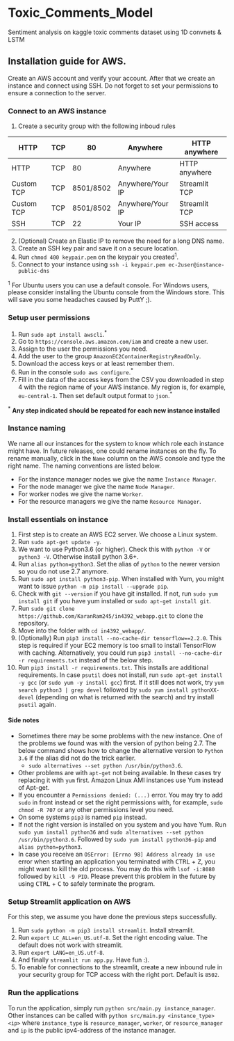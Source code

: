 # Toxic_Comments_Model
Sentiment analysis on kaggle toxic comments dataset using 1D convnets &amp; LSTM

## Installation guide for AWS.
Create an AWS account and verify your account. After that we create an instance and connect using SSH. Do not forget to set your permissions to ensure a connection to the server.

### Connect to an AWS instance
1. Create a security group with the following inboud rules

| HTTP       | TCP | 80   | Anywhere         | HTTP anywhere |
|------------|-----|------|------------------|---------------|
| HTTP       | TCP | 80   | Anywhere         | HTTP anywhere |
| Custom TCP | TCP | 8501/8502 | Anywhere/Your IP | Streamlit TCP |
| Custom TCP | TCP | 8501/8502 | Anywhere/Your IP | Streamlit TCP |
| SSH        | TCP | 22   | Your IP          | SSH access    |

2. (Optional) Create an Elastic IP to remove the need for a long DNS name.
3. Create an SSH key pair and save it on a secure location.
4. Run `chmod 400 keypair.pem` on the keypair you created<sup>1</sup>.
5. Connect to your instance using `ssh -i keypair.pem ec-2user@instance-public-dns`

<sup>1</sup> For Ubuntu users you can use a default console. For Windows users, please consider installing the Ubuntu console from the Windows store. This will save you some headaches caused by PuttY ;).

### Setup user permissions
1. Run `sudo apt install awscli`.<sup>*</sup>
2. Go to `https://console.aws.amazon.com/iam` and create a new user.
3. Assign to the user the permissions you need.
4. Add the user to the group `AmazonEC2ContainerRegistryReadOnly`.
5. Download the access keys or at least remember them.
6. Run in the console `sudo aws configure`.<sup>*</sup>
7. Fill in the data of the access keys from the CSV you downloaded in step 4 with the region name of your AWS instance. My region is, for example, `eu-central-1`. Then set default output format to `json`.<sup>*</sup>

<sup>*</sup> __Any step indicated should be repeated for each new instance installed__

### Instance naming
We name all our instances for the system to know which role each instance might have. In future releases, one could rename instances on the fly. To rename manually, click in the `Name` column on the AWS console and type the right name. The naming conventions are listed below.
- For the instance manager nodes we give the name `Instance Manager`.
- For the node manager we give the name `Node Manager`.
- For worker nodes we give the name `Worker`.
- For the resource managers we give the name `Resource Manager`.

### Install essentials on instance
1. First step is to create an AWS EC2 server. We choose a Linux system.
2. Run `sudo apt-get update -y`.
3. We want to use Python3.6 (or higher). Check this with `python -V` or `python3 -V`. Otherwise install python 3.6+.
4. Run `alias python=python3`. Set the alias of `python` to the newer version so you do not use 2.7 anymore.
5. Run `sudo apt install python3-pip`. When installed with Yum, you might want to issue `python -m pip install --upgrade pip`.
6. Check with `git --version` if you have git installed. If not, run `sudo yum install git` if you have yum installed or `sudo apt-get install git`.
7. Run `sudo git clone https://github.com/KaranRam245/in4392_webapp.git` to clone the repository.
8. Move into the folder with `cd in4392_webapp/`.
9. (Optionally) Run `pip3 install --no-cache-dir tensorflow==2.2.0`. This step is required if your EC2 memory is too small to install TensorFlow with caching. Alternatively, you could run `pip3 install --no-cache-dir -r requirements.txt` instead of the below step.
10. Run `pip3 install -r requirements.txt`. This installs are additional requirements. In case `psutil` does not install, run `sudo apt-get install -y gcc` (or `sudo yum -y install gcc`) first. If it still does not work, try `yum search python3 | grep devel` followed by `sudo yum install pythonXX-devel` (depending on what is returned with the search) and try install `psutil` again.

#### Side notes
- Sometimes there may be some problems with the new instance. One of the problems we found was with the version of python being 2.7.
The below command shows how to change the alternative version to `Python 3.6` if the alias did not do the trick earlier.
  - `sudo alternatives --set python /usr/bin/python3.6`.
- Other problems are with `apt-get` not being available. In these cases try replacing it with `yum` first. Amazon Linux AMI instances use Yum instead of Apt-get.
- If you encounter a `Permissions denied: (...)` error. You may try to add `sudo` in front instead or set the right permissions with, for example, `sudo chmod -R 707` or any other permissions level you need.
- On some systems `pip3` is named `pip` instead.
- If not the right version is installed on you system and you have Yum. Run `sudo yum install python36` and `sudo alternatives --set python /usr/bin/python3.6`. Followed by `sudo yum install python36-pip` and `alias python=python3`.
- In case you receive an `OSError: [Errno 98] Address already in use` error when starting an application you terminated with <kbd>CTRL</kbd> + <kbd>Z</kbd>, you might want to kill the old process. You may do this with `lsof -i:8080` followed by `kill -9 PID`. Please prevent this problem in the future by using <kbd>CTRL</kbd> + <kbd>C</kbd> to safely terminate the program.

### Setup Streamlit application on AWS
For this step, we assume you have done the previous steps successfully.
1. Run `sudo python -m pip3 install streamlit`. Install streamlit.
2. Run `export LC_ALL=en_US.utf-8`. Set the right encoding value. The default does not work with streamlit.
3. Run `export LANG=en_US.utf-8`.
4. And finally `streamlit run app.py`. Have fun :).
5. To enable for connections to the streamlit, create a new inbound rule in your security group for TCP access with the right port. Default is `8502`.

### Run the applications
To run the application, simply run `python src/main.py instance_manager`. Other instances can be called with `python src/main.py <instance_type> <ip>` where `instance_type` is `resource_manager`, `worker`, or `resource_manager` and `ip` is the public ipv4-address of the instance manager.
